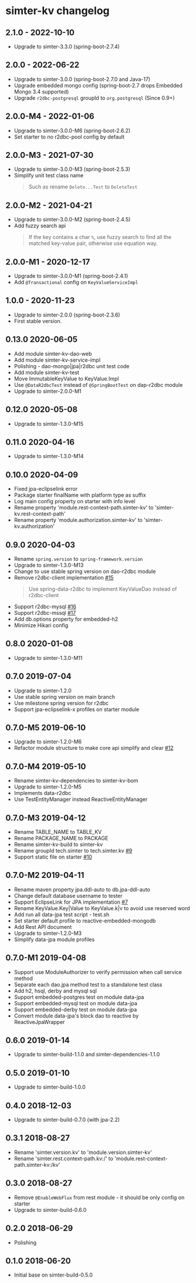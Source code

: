 # simter-kv changelog

## 2.1.0 - 2022-10-10

- Upgrade to simter-3.3.0 (spring-boot-2.7.4)

## 2.0.0 - 2022-06-22

- Upgrade to simter-3.0.0 (spring-boot-2.7.0 and Java-17)
- Upgrade embedded mongo config (spring-boot-2.7 drops Embedded Mongo 3.4 supported)
- Upgrade `r2dbc-postgresql` groupId to `org.postgresql` (Since 0.9+)

## 2.0.0-M4 - 2022-01-06

- Upgrade to simter-3.0.0-M6 (spring-boot-2.6.2)
- Set starter to no r2dbc-pool config by default 

## 2.0.0-M3 - 2021-07-30

- Upgrade to simter-3.0.0-M3 (spring-boot-2.5.3)
- Simplify unit test class name
    > Such as rename `Delete...Test` to `DeleteTest`

## 2.0.0-M2 - 2021-04-21

- Upgrade to simter-3.0.0-M2 (spring-boot-2.4.5)
- Add fuzzy search api
    > If the key contains a char `%`, use fuzzy search to find all the matched key-value pair, otherwise use equation way.

## 2.0.0-M1 - 2020-12-17

- Upgrade to simter-3.0.0-M1 (spring-boot-2.4.1)
- Add `@Transactional` config on `KeyValueServiceImpl`

## 1.0.0 - 2020-11-23

- Upgrade to simter-2.0.0 (spring-boot-2.3.6)
- First stable version.

## 0.13.0 2020-06-05

- Add module simter-kv-dao-web
- Add module simter-kv-service-impl
- Polishing - dao-mongo|jpa|r2dbc unit test code
- Add module simter-kv-test
- Move ImmutableKeyValue to KeyValue.Impl
- Use `@DataR2dbcTest` instead of `@SpringBootTest` on dap-r2dbc module
- Upgrade to simter-2.0.0-M1

## 0.12.0 2020-05-08

- Upgrade to simter-1.3.0-M15

## 0.11.0 2020-04-16

- Upgrade to simter-1.3.0-M14

## 0.10.0 2020-04-09

- Fixed jpa-eclipselink error
- Package starter finalName with platform type as suffix
- Log main config property on starter with info level
- Rename property 'module.rest-context-path.simter-kv' to 'simter-kv.rest-context-path'
- Rename property 'module.authorization.simter-kv' to 'simter-kv.authorization'

## 0.9.0 2020-04-03

- Rename `spring.version` to `spring-framework.version`
- Upgrade to simter-1.3.0-M13
- Change to use stable spring version on dao-r2dbc module
- Remove r2dbc-client implementation [#15](https://github.com/simter/simter-kv/issues/15)
    > Use spring-data-r2dbc to implement KeyValueDao instead of r2dbc-client
- Support r2dbc-mysql [#16](https://github.com/simter/simter-kv/issues/16)
- Support r2dbc-mssql [#17](https://github.com/simter/simter-kv/issues/17)
- Add db.options property for embedded-h2
- Minimize Hikari config

## 0.8.0 2020-01-08

- Upgrade to simter-1.3.0-M11

## 0.7.0 2019-07-04

- Upgrade to simter-1.2.0
- Use stable spring version on main branch
- Use milestone spring version for r2dbc
- Support jpa-eclipselink-x profiles on starter module

## 0.7.0-M5 2019-06-10

- Upgrade to simter-1.2.0-M6
- Refactor module structure to make core api simplify and clear [#12](https://github.com/simter/simter-kv/issues/12)

## 0.7.0-M4 2019-05-10

- Rename simter-kv-dependencies to simter-kv-bom
- Upgrade to simter-1.2.0-M5
- Implements data-r2dbc
- Use TestEntityManager instead ReactiveEntityManager

## 0.7.0-M3 2019-04-12

- Rename TABLE_NAME to TABLE_KV
- Rename PACKAGE_NAME to PACKAGE
- Rename simter-kv-build to simter-kv
- Rename groupId tech.simter to tech.simter.kv [#9](https://github.com/simter/simter-kv/issues/9)
- Support static file on starter [#10](https://github.com/simter/simter-kv/issues/10)

## 0.7.0-M2 2019-04-11

- Rename maven property jpa.ddl-auto to db.jpa-ddl-auto
- Change default database username to tester
- Support EclipseLink for JPA implementation [#7](https://github.com/simter/simter-kv/issues/7)
- Rename KeyValue.Key|Value to KeyValue.k|v to avoid use reserved word
- Add run all data-jpa test script - test.sh
- Set starter default profile to reactive-embedded-mongodb
- Add Rest API document
- Upgrade to simter-1.2.0-M3
- Simplify data-jpa module profiles

## 0.7.0-M1 2019-04-08

- Support use ModuleAuthorizer to verify permission when call service method
- Separate each dao.jpa method test to a standalone test class
- Add h2, hsql, derby and mysql sql
- Support embedded-postgres test on module data-jpa
- Support embedded-mysql test on module data-jpa
- Support embedded-derby test on module data-jpa
- Convert module data-jpa's block dao to reactive by ReactiveJpaWrapper

## 0.6.0 2019-01-14

- Upgrade to simter-build-1.1.0 and simter-dependencies-1.1.0

## 0.5.0 2019-01-10

- Upgrade to simter-build-1.0.0

## 0.4.0 2018-12-03

- Upgrade to simter-build-0.7.0 (with jpa-2.2)

## 0.3.1 2018-08-27

- Rename 'simter.version.kv' to 'module.version.simter-kv'
- Rename 'simter.rest.context-path.kv:/' to 'module.rest-context-path.simter-kv:/kv'

## 0.3.0 2018-08-27

- Remove `@EnableWebFlux` from rest module - it should be only config on starter
- Upgrade to simter-build-0.6.0

## 0.2.0 2018-06-29

- Polishing

## 0.1.0 2018-06-20

- Initial base on simter-build-0.5.0
